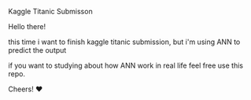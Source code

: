 Kaggle Titanic Submisson

Hello there!

this time i want to finish kaggle titanic submission, but i'm using ANN to predict the output

if you want to studying about how ANN work in real life feel free use this repo.

Cheers! ♥️
